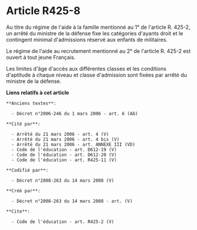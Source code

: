 # Article R425-8

Au titre du régime de l'aide à la famille mentionné au 1° de l'article R. 425-2, un arrêté du ministre de la défense fixe les
catégories d'ayants droit et le contingent minimal d'admissions réservé aux enfants de militaires. 

Le régime de l'aide au recrutement mentionné au 2° de l'article R. 425-2 est ouvert à tout jeune Français. 

Les limites d'âge d'accès aux différentes classes et les conditions d'aptitude à chaque niveau et classe d'admission sont
fixées par arrêté du ministre de la défense.

**Liens relatifs à cet article**

	**Anciens textes**:

	  - Décret n°2006-246 du 1 mars 2006 - art. 6 (Ab)

	**Cité par**:

	  - Arrêté du 21 mars 2006 - art. 4 (V)
	  - Arrêté du 21 mars 2006 - art. 4 bis (V)
	  - Arrêté du 21 mars 2006 - art. ANNEXE III (VD)
	  - Code de l'éducation - art. D612-19 (V)
	  - Code de l'éducation - art. D612-20 (V)
	  - Code de l'éducation - art. R425-11 (V)

	**Codifié par**:

	  - Décret n°2008-263 du 14 mars 2008 (V)

	**Créé par**:

	  - Décret n°2008-263 du 14 mars 2008 - art. (V)

	**Cite**:

	  - Code de l'éducation - art. R425-2 (V)
